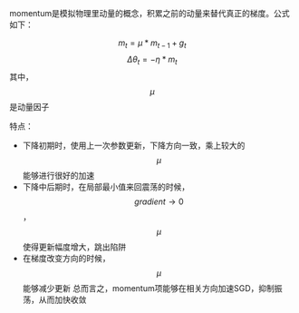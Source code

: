 momentum是模拟物理里动量的概念，积累之前的动量来替代真正的梯度。公式如下：

$$m_t=\mu*m_{t-1}+g_t$$
$$\Delta{\theta_t}=-\eta*m_t$$
其中，$$\mu$$是动量因子

特点：
* 下降初期时，使用上一次参数更新，下降方向一致，乘上较大的$$\mu$$ 能够进行很好的加速
* 下降中后期时，在局部最小值来回震荡的时候，$$gradient\to0$$，$$\mu$$ 使得更新幅度增大，跳出陷阱
* 在梯度改变方向的时候，$$\mu$$ 能够减少更新 总而言之，momentum项能够在相关方向加速SGD，抑制振荡，从而加快收敛